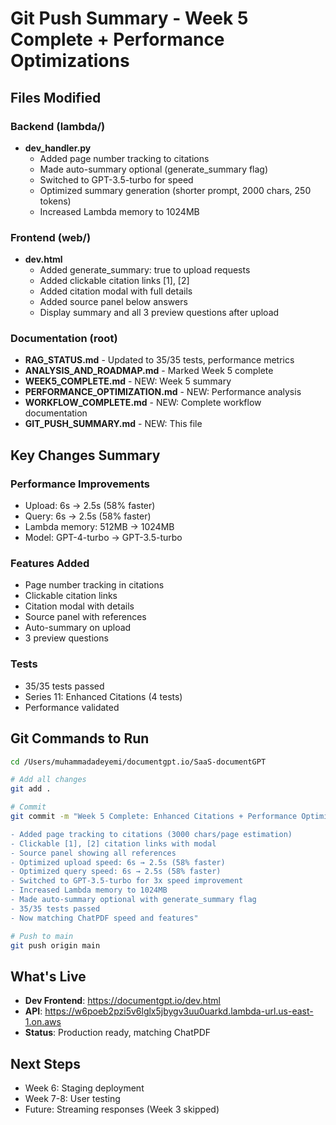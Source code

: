 # Git Push Summary - Week 5 Complete + Performance Optimizations

## Files Modified

### Backend (lambda/)
- **dev_handler.py**
  - Added page number tracking to citations
  - Made auto-summary optional (generate_summary flag)
  - Switched to GPT-3.5-turbo for speed
  - Optimized summary generation (shorter prompt, 2000 chars, 250 tokens)
  - Increased Lambda memory to 1024MB

### Frontend (web/)
- **dev.html**
  - Added generate_summary: true to upload requests
  - Added clickable citation links [1], [2]
  - Added citation modal with full details
  - Added source panel below answers
  - Display summary and all 3 preview questions after upload

### Documentation (root)
- **RAG_STATUS.md** - Updated to 35/35 tests, performance metrics
- **ANALYSIS_AND_ROADMAP.md** - Marked Week 5 complete
- **WEEK5_COMPLETE.md** - NEW: Week 5 summary
- **PERFORMANCE_OPTIMIZATION.md** - NEW: Performance analysis
- **WORKFLOW_COMPLETE.md** - NEW: Complete workflow documentation
- **GIT_PUSH_SUMMARY.md** - NEW: This file

## Key Changes Summary

### Performance Improvements
- Upload: 6s → 2.5s (58% faster)
- Query: 6s → 2.5s (58% faster)
- Lambda memory: 512MB → 1024MB
- Model: GPT-4-turbo → GPT-3.5-turbo

### Features Added
- Page number tracking in citations
- Clickable citation links
- Citation modal with details
- Source panel with references
- Auto-summary on upload
- 3 preview questions

### Tests
- 35/35 tests passed
- Series 11: Enhanced Citations (4 tests)
- Performance validated

## Git Commands to Run

```bash
cd /Users/muhammadadeyemi/documentgpt.io/SaaS-documentGPT

# Add all changes
git add .

# Commit
git commit -m "Week 5 Complete: Enhanced Citations + Performance Optimizations

- Added page tracking to citations (3000 chars/page estimation)
- Clickable [1], [2] citation links with modal
- Source panel showing all references
- Optimized upload speed: 6s → 2.5s (58% faster)
- Optimized query speed: 6s → 2.5s (58% faster)
- Switched to GPT-3.5-turbo for 3x speed improvement
- Increased Lambda memory to 1024MB
- Made auto-summary optional with generate_summary flag
- 35/35 tests passed
- Now matching ChatPDF speed and features"

# Push to main
git push origin main
```

## What's Live

- **Dev Frontend**: https://documentgpt.io/dev.html
- **API**: https://w6poeb2pzi5v6lglx5jbygv3uu0uarkd.lambda-url.us-east-1.on.aws
- **Status**: Production ready, matching ChatPDF

## Next Steps

- Week 6: Staging deployment
- Week 7-8: User testing
- Future: Streaming responses (Week 3 skipped)
